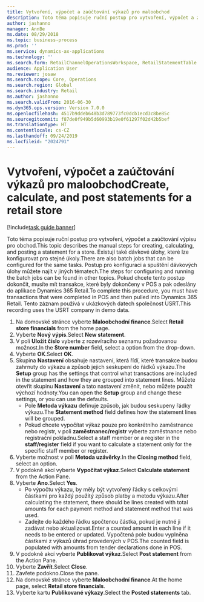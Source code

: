 ```yaml
---
title: Vytvoření, výpočet a zaúčtování výkazů pro maloobchod
description: Toto téma popisuje ruční postup pro vytvoření, výpočet a zaúčtování výpisu pro obchod.
author: jashanno
manager: AnnBe
ms.date: 08/29/2018
ms.topic: business-process
ms.prod: ''
ms.service: dynamics-ax-applications
ms.technology: ''
ms.search.form: RetailChannelOperationsWorkspace, RetailStatementTable
audience: Application User
ms.reviewer: josaw
ms.search.scope: Core, Operations
ms.search.region: Global
ms.search.industry: Retail
ms.author: jashanno
ms.search.validFrom: 2016-06-30
ms.dyn365.ops.version: Version 7.0.0
ms.openlocfilehash: 4517b9ddeb648b3d789773fc0dcb1ecd3c8be85c
ms.sourcegitcommit: f87de0f949b5d60993b19e0f61297f02d42b5bef
ms.translationtype: HT
ms.contentlocale: cs-CZ
ms.lasthandoff: 09/24/2019
ms.locfileid: "2024791"
---
```

# <a name="create-calculate-and-post-statements-for-a-retail-store"></a><span data-ttu-id="66ce7-103">Vytvoření, výpočet a zaúčtování výkazů pro maloobchod</span><span class="sxs-lookup"><span data-stu-id="66ce7-103">Create, calculate, and post statements for a retail store</span></span>

[!include[task guide banner](../includes/task-guide-banner.md)]

<span data-ttu-id="66ce7-104">Toto téma popisuje ruční postup pro vytvoření, výpočet a zaúčtování výpisu pro obchod.</span><span class="sxs-lookup"><span data-stu-id="66ce7-104">This topic describes the manual steps for creating, calculating, and posting a statement for a store.</span></span> <span data-ttu-id="66ce7-105">Existují také dávkové úlohy, které lze konfigurovat pro stejné úkoly.</span><span class="sxs-lookup"><span data-stu-id="66ce7-105">There are also batch jobs that can be configured for the same tasks.</span></span> <span data-ttu-id="66ce7-106">Postup pro konfiguraci a spuštění dávkových úlohy můžete najít v jiných tématech.</span><span class="sxs-lookup"><span data-stu-id="66ce7-106">The steps for configuring and running the batch jobs can be found in other topics.</span></span> <span data-ttu-id="66ce7-107">Pokud chcete tento postup dokončit, musíte mít transakce, které byly dokončeny v POS a pak odeslány do aplikace Dynamics 365 Retail.</span><span class="sxs-lookup"><span data-stu-id="66ce7-107">To complete this procedure, you must have transactions that were completed in POS and then pulled into Dynamics 365 Retail.</span></span> <span data-ttu-id="66ce7-108">Tento záznam používá v ukázkových datech společnost USRT.</span><span class="sxs-lookup"><span data-stu-id="66ce7-108">This recording uses the USRT company in demo data.</span></span>

1. <span data-ttu-id="66ce7-109">Na domovské stránce vyberte **Maloobchodní finance**.</span><span class="sxs-lookup"><span data-stu-id="66ce7-109">Select **Retail store financials** from the home page.</span></span>
2. <span data-ttu-id="66ce7-110">Vyberte **Nový výpis**.</span><span class="sxs-lookup"><span data-stu-id="66ce7-110">Select **New statement**.</span></span>
3. <span data-ttu-id="66ce7-111">V poli **Uložit číslo** vyberte z rozevíracího seznamu požadovanou možnost.</span><span class="sxs-lookup"><span data-stu-id="66ce7-111">In the **Store number** field, select a option from the drop-down.</span></span>
4. <span data-ttu-id="66ce7-112">Vyberte **OK**.</span><span class="sxs-lookup"><span data-stu-id="66ce7-112">Select **OK**.</span></span>
5. <span data-ttu-id="66ce7-113">Skupina **Nastavení** obsahuje nastavení, která řídí, které transakce budou zahrnuty do výkazu a způsob jejich seskupení do řádků výkazu.</span><span class="sxs-lookup"><span data-stu-id="66ce7-113">The **Setup** group has the settings that control what transactions are included in the statement and how they are grouped into statement lines.</span></span> <span data-ttu-id="66ce7-114">Můžete otevřít skupinu **Nastavení** a tato nastavení změnit, nebo můžete použít výchozí hodnoty.</span><span class="sxs-lookup"><span data-stu-id="66ce7-114">You can open the **Setup** group and change these settings, or you can use the defaults.</span></span>  
    - <span data-ttu-id="66ce7-115">Pole **Metoda výkazu** definuje způsob, jak budou seskupeny řádky výkazu.</span><span class="sxs-lookup"><span data-stu-id="66ce7-115">The **Statement method** field defines how the statement lines will be grouped.</span></span>  
    - <span data-ttu-id="66ce7-116">Pokud chcete vypočítat výkaz pouze pro konkrétního zaměstnance nebo registr, v poli **zaměstnanec/registr** vyberte zaměstnance nebo registrační pokladnu.</span><span class="sxs-lookup"><span data-stu-id="66ce7-116">Select a staff member or a register in the **staff/register** field if you want to calculate a statement only for the specific staff member or register.</span></span>  
6. <span data-ttu-id="66ce7-117">Vyberte možnost v poli **Metoda uzávěrky**.</span><span class="sxs-lookup"><span data-stu-id="66ce7-117">In the **Closing method** field, select an option.</span></span>
7. <span data-ttu-id="66ce7-118">V podokně akcí vyberte **Vypočítat výkaz**.</span><span class="sxs-lookup"><span data-stu-id="66ce7-118">Select **Calculate statement** from the Action Pane.</span></span>
8. <span data-ttu-id="66ce7-119">Vyberte **Ano**.</span><span class="sxs-lookup"><span data-stu-id="66ce7-119">Select **Yes**.</span></span>
    - <span data-ttu-id="66ce7-120">Po výpočtu výkazu, by měly být vytvořený řádky s celkovými částkami pro každý použitý způsob platby a metodu výkazu.</span><span class="sxs-lookup"><span data-stu-id="66ce7-120">After calculating the statement, there should be lines created with total amounts for each payment method and statement method that was used.</span></span>  
    - <span data-ttu-id="66ce7-121">Zadejte do každého řádku spočtenou částka, pokud je nutné ji zadávat nebo aktualizovat.</span><span class="sxs-lookup"><span data-stu-id="66ce7-121">Enter a counted amount in each line if it needs to be entered or updated.</span></span> <span data-ttu-id="66ce7-122">Vypočtená pole budou vyplněna částkami z výkazů úhrad provedených v POS.</span><span class="sxs-lookup"><span data-stu-id="66ce7-122">The counted field is populated with amounts from tender declarations done in POS.</span></span>  
9. <span data-ttu-id="66ce7-123">V podokně akcí vyberte **Publikovat výkaz**.</span><span class="sxs-lookup"><span data-stu-id="66ce7-123">Select **Post statement** from the Action Pane.</span></span>
10. <span data-ttu-id="66ce7-124">Vyberte **Zavřít**.</span><span class="sxs-lookup"><span data-stu-id="66ce7-124">Select **Close**.</span></span>
11. <span data-ttu-id="66ce7-125">Zavřete podokno.</span><span class="sxs-lookup"><span data-stu-id="66ce7-125">Close the pane.</span></span>
12. <span data-ttu-id="66ce7-126">Na domovské stránce vyberte **Maloobchodní finance**.</span><span class="sxs-lookup"><span data-stu-id="66ce7-126">At the home page, select **Retail store financials**.</span></span>
13. <span data-ttu-id="66ce7-127">Vyberte kartu **Publikované výkazy**.</span><span class="sxs-lookup"><span data-stu-id="66ce7-127">Select the **Posted statements** tab.</span></span>

